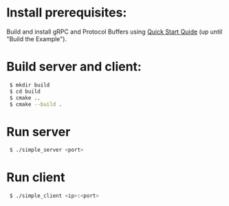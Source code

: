 # Install prerequisites:
Build and install gRPC and Protocol Buffers using [Quick Start Quide](https://grpc.io/docs/languages/cpp/quickstart/) (up until "Build the Example").

# Build server and client:
```sh
 $ mkdir build
 $ cd build
 $ cmake ..
 $ cmake --build .
```

# Run server
```sh
 $ ./simple_server <port>
```

# Run client
```sh
 $ ./simple_client <ip>:<port>
```
